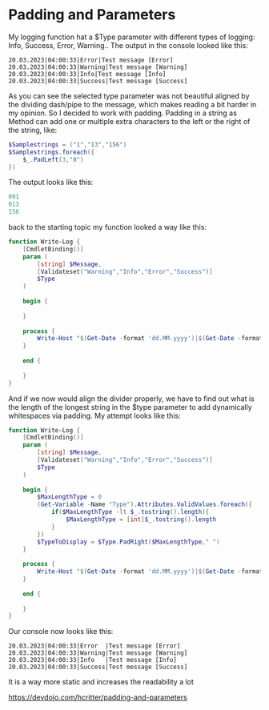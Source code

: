 
# Padding and Parameters

My logging function hat a $Type parameter with different types of logging: Info, Success, Error, Warning.. The output in the console looked like this:

```log
20.03.2023|04:00:33|Error|Test message [Error]
20.03.2023|04:00:33|Warning|Test message [Warning]
20.03.2023|04:00:33|Info|Test message [Info]
20.03.2023|04:00:33|Success|Test message [Success]
```

As you can see the selected type parameter was not beautiful aligned by the dividing dash/pipe to the message, which makes reading a bit harder in my opinion. So I decided to work with padding. Padding in a string as Method can add one or multiple extra characters to the left or the right of the string, like:

```powershell
$Samplestrings = ("1","13","156")
$Samplestrings.foreach({
    $_.PadLeft(3,"0")
})
```

The output looks like this:

```powershell
001
013
156
```

back to the starting topic my function looked a way like this:

```powershell
function Write-Log {
    [CmdletBinding()]
    param (
        [string] $Message,
        [Validateset("Warning","Info","Error","Success")]
        $Type
    )
    
    begin {
        
    }
    
    process {
        Write-Host "$(Get-Date -format 'dd.MM.yyyy')|$(Get-Date -format 'hh:mm:ss')|$Type|$Message"
    }
    
    end {
        
    }
}
```

And if we now would align the divider properly, we have to find out what is the length of the longest string in the $type parameter to add dynamically whitespaces via padding. My attempt looks like this:

```powershell
function Write-Log {
    [CmdletBinding()]
    param (
        [string] $Message,
        [Validateset("Warning","Info","Error","Success")]
        $Type
    )
    
    begin {
        $MaxLengthType = 0
        (Get-Variable -Name "Type").Attributes.ValidValues.foreach({
            if($MaxLengthType -lt $_.tostring().length){
                $MaxLengthType = [int]$_.tostring().length
            }
        })
        $TypeToDisplay = $Type.PadRight($MaxLengthType," ")
    }
    
    process {
        Write-Host "$(Get-Date -format 'dd.MM.yyyy')|$(Get-Date -format 'hh:mm:ss')|$TypeToDisplay|$Message"
    }
    
    end {
        
    }
}
```

Our console now looks like this:

```log
20.03.2023|04:00:33|Error  |Test message [Error]
20.03.2023|04:00:33|Warning|Test message [Warning]
20.03.2023|04:00:33|Info   |Test message [Info]
20.03.2023|04:00:33|Success|Test message [Success]
```

It is a way more static and increases the readability a lot

<https://devdojo.com/hcritter/padding-and-parameters>
